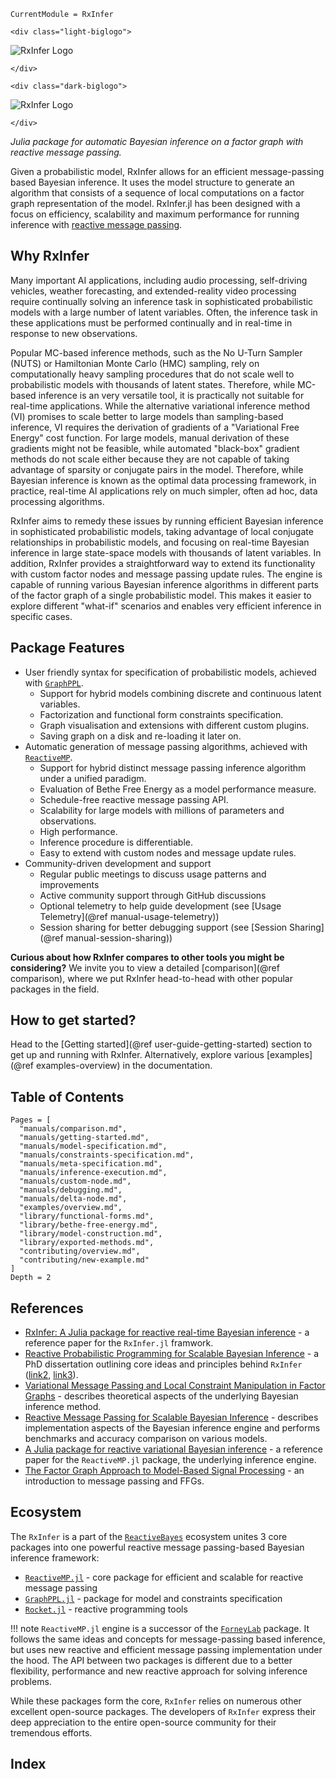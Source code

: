 ```@meta
CurrentModule = RxInfer
```

```@raw html
<div class="light-biglogo">
```
![RxInfer Logo](assets/biglogo.svg)
```@raw html
</div>
```

```@raw html
<div class="dark-biglogo">
```
![RxInfer Logo](assets/biglogo-blacktheme.svg)
```@raw html
</div>
```

*Julia package for automatic Bayesian inference on a factor graph with reactive message passing.*

Given a probabilistic model, RxInfer allows for an efficient message-passing based Bayesian inference. It uses the model structure to generate an algorithm that consists of a sequence of local computations on a factor graph representation of the model. RxInfer.jl has been designed with a focus on efficiency, scalability and maximum performance for running inference with [reactive message passing](https://github.com/ReactiveBayes/ReactiveMP.jl).

## Why RxInfer

Many important AI applications, including audio processing, self-driving vehicles, weather forecasting, and extended-reality video processing require continually solving an inference task in sophisticated probabilistic models with a large number of latent variables. Often, the inference task in these applications must be performed continually and in real-time in response to new observations.

Popular MC-based inference methods, such as the No U-Turn Sampler (NUTS) or Hamiltonian Monte Carlo (HMC) sampling, rely on computationally heavy sampling procedures that do not scale well to probabilistic models with thousands of latent states. Therefore, while MC-based inference is an very versatile tool, it is practically not suitable for real-time applications. While the alternative variational inference method (VI) promises to scale better to large models than sampling-based inference, VI requires the derivation of gradients of a "Variational Free Energy" cost function. For large models, manual derivation of these gradients might not be feasible, while automated "black-box" gradient methods do not scale either because they are not capable of taking advantage of sparsity or conjugate pairs in the model. Therefore, while Bayesian inference is known as the optimal data processing framework, in practice, real-time AI applications rely on much simpler, often ad hoc, data processing algorithms.

RxInfer aims to remedy these issues by running efficient Bayesian inference in sophisticated probabilistic models, taking advantage of local conjugate relationships in probabilistic models, and focusing on real-time Bayesian inference in large state-space models with thousands of latent variables. In addition, RxInfer provides a straightforward way to extend its functionality with custom factor nodes and message passing update rules. The engine is capable of running various Bayesian inference algorithms in different parts of the factor graph of a single probabilistic model. This makes it easier to explore different "what-if" scenarios and enables very efficient inference in specific cases.

## Package Features

- User friendly syntax for specification of probabilistic models, achieved with [`GraphPPL`](https://github.com/ReactiveBayes/GraphPPL.jl).
  - Support for hybrid models combining discrete and continuous latent variables.
  - Factorization and functional form constraints specification.
  - Graph visualisation and extensions with different custom plugins.
  - Saving graph on a disk and re-loading it later on.
- Automatic generation of message passing algorithms, achieved with [`ReactiveMP`](https://github.com/ReactiveBayes/ReactiveMP.jl).
  - Support for hybrid distinct message passing inference algorithm under a unified paradigm.
  - Evaluation of Bethe Free Energy as a model performance measure.
  - Schedule-free reactive message passing API.
  - Scalability for large models with millions of parameters and observations.
  - High performance.
  - Inference procedure is differentiable.
  - Easy to extend with custom nodes and message update rules.
- Community-driven development and support
  - Regular public meetings to discuss usage patterns and improvements
  - Active community support through GitHub discussions
  - Optional telemetry to help guide development (see [Usage Telemetry](@ref manual-usage-telemetry))
  - Session sharing for better debugging support (see [Session Sharing](@ref manual-session-sharing))

**Curious about how RxInfer compares to other tools you might be considering?** We invite you to view a detailed [comparison](@ref comparison), where we put RxInfer head-to-head with other popular packages in the field.

## How to get started?

Head to the [Getting started](@ref user-guide-getting-started) section to get up and running with RxInfer. Alternatively, explore various [examples](@ref examples-overview) in the documentation.

## Table of Contents

```@contents
Pages = [
  "manuals/comparison.md",
  "manuals/getting-started.md",
  "manuals/model-specification.md",
  "manuals/constraints-specification.md",
  "manuals/meta-specification.md",
  "manuals/inference-execution.md",
  "manuals/custom-node.md",
  "manuals/debugging.md",
  "manuals/delta-node.md",
  "examples/overview.md",
  "library/functional-forms.md",
  "library/bethe-free-energy.md",
  "library/model-construction.md",
  "library/exported-methods.md",
  "contributing/overview.md",
  "contributing/new-example.md"
]
Depth = 2
```

## References

- [RxInfer: A Julia package for reactive real-time Bayesian inference](https://doi.org/10.21105/joss.05161) - a reference paper for the `RxInfer.jl` framwork.
- [Reactive Probabilistic Programming for Scalable Bayesian Inference](https://pure.tue.nl/ws/portalfiles/portal/313860204/20231219_Bagaev_hf.pdf) - a PhD dissertation outlining core ideas and principles behind `RxInfer` ([link2](https://research.tue.nl/nl/publications/reactive-probabilistic-programming-for-scalable-bayesian-inferenc), [link3](https://github.com/bvdmitri/phdthesis)).
- [Variational Message Passing and Local Constraint Manipulation in Factor Graphs](https://doi.org/10.3390/e23070807) - describes theoretical aspects of the underlying Bayesian inference method.
- [Reactive Message Passing for Scalable Bayesian Inference](https://doi.org/10.48550/arXiv.2112.13251) - describes implementation aspects of the Bayesian inference engine and performs benchmarks and accuracy comparison on various models.
- [A Julia package for reactive variational Bayesian inference](https://doi.org/10.1016/j.simpa.2022.100299) - a reference paper for the `ReactiveMP.jl` package, the underlying inference engine.
- [The Factor Graph Approach to Model-Based Signal Processing](https://ieeexplore.ieee.org/document/4282128/) - an introduction to message passing and FFGs.

## Ecosystem

The `RxInfer` is a part of the [`ReactiveBayes`](https://github.com/ReactiveBayes) ecosystem unites 3 core packages into one powerful reactive message passing-based Bayesian inference framework:

- [`ReactiveMP.jl`](https://github.com/reactivebayes/ReactiveMP.jl) - core package for efficient and scalable for reactive message passing 
- [`GraphPPL.jl`](https://github.com/reactivebayes/GraphPPL.jl) - package for model and constraints specification
- [`Rocket.jl`](https://github.com/reactivebayes/Rocket.jl) - reactive programming tools

!!! note 
    `ReactiveMP.jl` engine is a successor of the [`ForneyLab`](https://github.com/biaslab/ForneyLab.jl) package. It follows the same ideas and concepts for message-passing based inference, but uses new reactive and efficient message passing implementation under the hood. The API between two packages is different due to a better flexibility, performance and new reactive approach for solving inference problems.

While these packages form the core, `RxInfer` relies on numerous other excellent open-source packages. 
The developers of `RxInfer` express their deep appreciation to the entire open-source community for their tremendous efforts.

## Index

```@index
```

